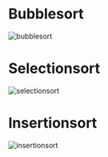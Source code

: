 # **Bubblesort**



![bubblesort](https://user-images.githubusercontent.com/60027476/92564784-5a77b700-f297-11ea-8116-7b4527ff3d45.gif)


# **Selectionsort**




![selectionsort](https://user-images.githubusercontent.com/60027476/92565711-ba229200-f298-11ea-856c-803f3b28e6b3.gif)


# **Insertionsort**


![insertionsort](https://user-images.githubusercontent.com/60027476/92566152-6795a580-f299-11ea-939d-352029ae619a.gif)
